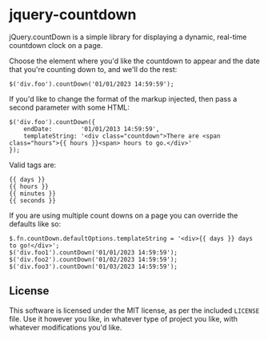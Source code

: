 # jquery-countdown

jQuery.countDown is a simple library for displaying a dynamic, real-time
countdown clock on a page.

Choose the element where you'd like the countdown to appear and the date
that you're counting down to, and we'll do the rest:

	$('div.foo').countDown('01/01/2023 14:59:59');

If you'd like to change the format of the markup injected, then pass
a second parameter with some HTML:

	$('div.foo').countDown({
		endDate:        '01/01/2013 14:59:59',
		templateString: '<div class="countdown">There are <span class="hours">{{ hours }}<span> hours to go.</div>'
	});

Valid tags are:

	{{ days }}
	{{ hours }}
	{{ minutes }}
	{{ seconds }}

If you are using multiple count downs on a page you can override the defaults like so:

	$.fn.countDown.defaultOptions.templateString = '<div>{{ days }} days to go!</div>';
	$('div.foo1').countDown('01/01/2023 14:59:59');
	$('div.foo2').countDown('01/02/2023 14:59:59');
	$('div.foo3').countDown('01/03/2023 14:59:59');

## License

This software is licensed under the MIT license, as per the included
`LICENSE` file. Use it however you like, in whatever type of project you
like, with whatever modifications you'd like.
